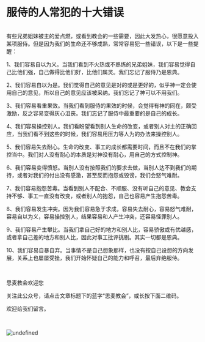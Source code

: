 # 服侍的人常犯的十大错误



<section data-role="outer">
<section data-role="outer">
<section data-role="paragraph">
<p><img data-backh="303" data-backw="484" data-ratio="0.6260330578512396" data-src="http://mmbiz.qpic.cn/mmbiz_jpg/gTdFOoqoFLjciaUwwjOxcnLxm6HfW2sVsWQuDKRL4mt7nKiafBZq1Luv4hjxezxBG6shsCicVJZLibkr5vYxibT5RNw/0?wx_fmt=jpeg" data-type="jpeg" data-w="484" /></p>

<p>有些兄弟姐妹被主的爱点燃，或看到教会的一些需要，因此大发热心，很愿意投入某项服侍。但是因为我们的生命还不够成熟，常常容易犯一些错误，以下是一些提醒：</p>

<p>1、我们容易自以为义。当我们看到不火热或不熟练的兄弟姐妹，我们容易觉得自己比他们强，自己做得比他们好，比他们属灵。我们忘记了服侍乃是恩典。</p>

<p>2、我们容易自以为是。我们觉得自己的意见是对的或是更好的，似乎神一定会使用自己的意见，所以自己的意见应该被采纳。我们忘记了神可以不用我们。</p>

<p>3、我们容易看重果效。当我们看到服侍的果效的时候，会觉得有神的同在，颇受激励，反之容易变得灰心沮丧。我们忘记了服侍中最重要的是自己的成长。</p>

<p>4、我们容易操控别人。我们看盼望看到别人生命的改变，或者别人对主的正确回应，当我们看不到这些的时候，我们容易用压力等人为的办法来操控别人。</p>

<p>5、我们容易失去耐心。生命的改变、事工的成长都需要时间，而且不在我们的掌控当中。我们对人没有耐心的本质是对神没有耐心，用自己的方式控制神。</p>

<p>6、我们容易变得愤怒。当别人没有按照我们的要求去做，当别人达不到我们的期待，或者对我们的付出没有感激，甚至反而抱怨或毁谤，我们会怒气难耐。</p>

<p>7、我们容易抱怨苦毒。当看到别人不配合、不顺服、没有听自己的意见、教会支持不够、事工一直没有改变，或者别人的抱怨，自己也容易产生抱怨苦毒。</p>

<p>8、我们容易发生冲突。因为我们容易急于求成，容易失去耐心，容易怒气难耐，容易自以为义，容易操控别人，结果容易和人产生冲突，还容易怪罪别人。</p>

<p>9、我们容易产生攀比。当我们拿自己好的地方和别人比，容易骄傲或有优越感，或者拿自己差的地方和别人比，因此对事工批评挑剔。其实一切都是恩典。</p>

<p>10、我们容易自暴自弃。当事情不是自己想象那样，也没有按自己设想的方向发展，关系上也屡屡受挫，我们开始怀疑自己的能力和呼召，最后弃绝服侍。</p>
</section>

<section data-role="paragraph">
<p>&nbsp;</p>
</section>

<section data-tools="135编辑器">
<section>
<section><span data-brushtype="text" data-mce-="" placeholder="关于135编辑器">思麦教会欢迎您</span></section>

<section data-="">
<p><span>关注此公众号，请点击文章标题下的蓝字“</span><span>思麦教会</span><span>”，或长按下面二维码。</span></p>

<p><span>欢迎给我们留言。</span></p>

<p>&nbsp;</p>

<p><img data-ratio="1" data-src="http://mmbiz.qpic.cn/mmbiz_jpg/gTdFOoqoFLjciaUwwjOxcnLxm6HfW2sVsbBnrplY81rNDkNlicTHzWn9icia6zs0MoiaprfwwBOD6bz3ibON1KRlQofQ/0?wx_fmt=jpeg" data-type="jpeg" data-w="258" title="undefined" /></p>
</section>
</section>
</section>

<section data-role="paragraph">
<p>&nbsp;</p>
</section>
</section>
</section>

<p>&nbsp;</p>